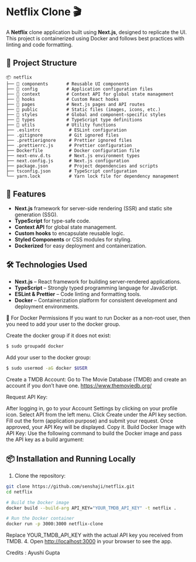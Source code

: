 # Netflix Clone 🎬

A **Netflix** clone application built using **Next.js**, designed to replicate the UI. This project is containerized using Docker and follows best practices with linting and code formatting.

## 📂 Project Structure

```plaintext
📦 netflix
├── 📂 components       # Reusable UI components
├── 📂 config           # Application configuration files
├── 📂 context          # Context API for global state management
├── 📂 hooks            # Custom React hooks
├── 📂 pages            # Next.js pages and API routes
├── 📂 public           # Static files (images, icons, etc.)
├── 📂 styles           # Global and component-specific styles
├── 📂 types            # TypeScript type definitions
├── 📂 utils            # Utility functions
├── .eslintrc           # ESLint configuration
├── .gitignore          # Git ignored files
├── .prettierignore     # Prettier ignored files
├── .prettierrc.js      # Prettier configuration
├── Dockerfile          # Docker configuration file
├── next-env.d.ts       # Next.js environment types
├── next.config.js      # Next.js configuration
├── package.json        # Project dependencies and scripts
├── tsconfig.json       # TypeScript configuration
└── yarn.lock           # Yarn lock file for dependency management
```

## 🚀 Features

- **Next.js** framework for server-side rendering (SSR) and static site generation (SSG).
- **TypeScript** for type-safe code.
- **Context API** for global state management.
- **Custom hooks** to encapsulate reusable logic.
- **Styled Components** or CSS modules for styling.
- **Dockerized** for easy deployment and containerization.

## 🛠️ Technologies Used

- **Next.js** – React framework for building server-rendered applications.
- **TypeScript** – Strongly typed programming language for JavaScript.
- **ESLint & Prettier** – Code linting and formatting tools.
- **Docker** – Containerization platform for consistent development and deployment environments.

🐳 For Docker Permissions
If you want to run Docker as a non-root user, then you need to add your user to the docker group.

Create the docker group if it does not exist:

```bash
$ sudo groupadd docker
```
Add your user to the docker group:
```bash
$ sudo usermod -aG docker $USER
```
Create a TMDB Account:
Go to The Movie Database (TMDB) and create an account if you don’t have one.
https://www.themoviedb.org/

Request API Key:

After logging in, go to your Account Settings by clicking on your profile icon.
Select API from the left menu.
Click Create under the API key section.
Fill out the form (application purpose) and submit your request.
Once approved, your API Key will be displayed. Copy it.
Build Docker Image with API Key:
Use the following command to build the Docker image and pass the API key as a build argument:

## 📦 Installation and Running Locally

1. Clone the repository:

```bash
git clone https://github.com/senshaji/netflix.git
cd netflix
```
```bash
# Build the Docker image
docker build --build-arg API_KEY="YOUR_TMDB_API_KEY" -t netflix .

# Run the Docker container
docker run -p 3000:3000 netflix-clone
```
Replace YOUR_TMDB_API_KEY with the actual API key you received from TMDB.
4. Open [http://localhost:3000](http://localhost:3000) in your browser to see the app.

Credits : Ayushi Gupta

